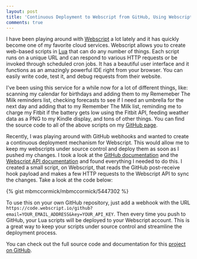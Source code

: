 ```yaml
---
layout: post
title: 'Continuous Deployment to Webscript from GitHub, Using Webscript'
comments: true
---
```

<p>I have been playing around with <a href="https://www.webscript.io/">Webscript</a> a lot lately and it has quickly become one of my favorite cloud services. Webscript allows you to create web-based scripts in <a href="http://www.lua.org/">Lua</a> that can do any number of things. Each script runs on a unique URL and can respond to various HTTP requests or be invoked through scheduled cron jobs. It has a beautiful user interface and it functions as an amazingly powerful IDE right from your browser. You can easily write code, test it, and debug requests from their website.</p>

<p>I've been using this service for a while now for a lot of different things, like: scanning my calendar for birthdays and adding them to my Rememeber The Milk reminders list, checking forecasts to see if I need an umbrella for the next day and adding that to my Remember The Milk list, reminding me to charge my Fitbit if the battery gets low using the Fitbit API, feeding weather data as a PNG to my Kindle display, and tons of other things. You can find the source code to all of the above scripts on my <a href="https://github.com/mbmccormick">GitHub page</a>.</p>

<p>Recently, I was playing around with GitHub webhooks and wanted to create a continuous deployment mechanism for Webscript. This would allow me to keep my webscripts under source control and deploy them as soon as I pushed my changes. I took a look at the <a href="https://help.github.com/articles/post-receive-hooks">GitHub documentation</a> and the <a href="https://www.webscript.io/documentation#api">Webscript API documentation</a> and found everything I needed to do this. I created a small script, on Webscript, that reads the GitHub post-receive hook payload and makes a few HTTP requests to the Webscript API to sync the changes. Take a look at the code below:</p>

{% gist mbmccormick/mbmccormick/5447302 %}

<p>To use this on your own GitHub repository, just add a webhook with the URL <code>https://code.webscript.io/github?email=YOUR_EMAIL_ADDRESS&amp;key=YOUR_API_KEY</code>. Then every time you push to GitHub, your Lua scripts will be deployed to your Webscript account. This is a great way to keep your scripts under source control and streamline the deployment process.</p>

<p>You can check out the full source code and documentation for this <a href="https://github.com/mbmccormick/webscript-github-hook">project on GitHub</a>.</p>
